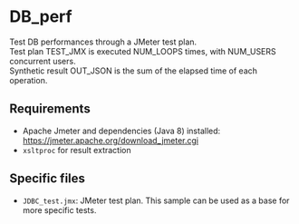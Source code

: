 # DB_perf

Test DB performances through a JMeter test plan.  
Test plan TEST_JMX is executed NUM_LOOPS times, with NUM_USERS concurrent users.  
Synthetic result OUT_JSON is the sum of the elapsed time of each operation.

## Requirements

- Apache Jmeter and dependencies (Java 8) installed: https://jmeter.apache.org/download_jmeter.cgi
- `xsltproc` for result extraction

## Specific files

- `JDBC_test.jmx`: JMeter test plan. This sample can be used as a base for more specific tests.
